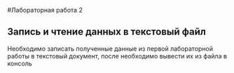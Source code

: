 #Лабораторная работа 2
## Запись и чтение данных в текстовый файл
Необходимо записать полученные данные из первой лабораторной работы в текстовый документ, после необходимо вывести их из файла в консоль
